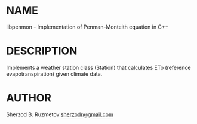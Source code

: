 # NAME

libpenmon - Implementation of Penman-Monteith equation in C++

# DESCRIPTION

Implements a weather station class (Station) that calculates 
ETo (reference evapotranspiration) given climate data.

# AUTHOR

Sherzod B. Ruzmetov <sherzodr@gmail.com>

